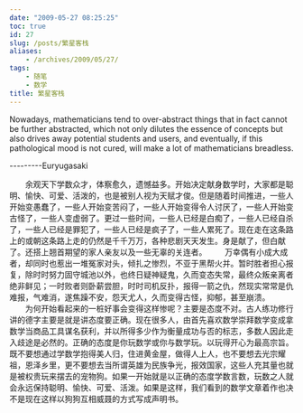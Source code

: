 ```yaml
---
date: "2009-05-27 08:25:25"
toc: true
id: 27
slug: /posts/繁星客栈
aliases:
    - /archives/2009/05/27/
tags:
    - 随笔
    - 数学
title: 繁星客栈
---
```


Nowadays, mathematicians tend to over-abstract things that in fact cannot be further abstracted, which not only dilutes the essence of concepts but also drives away potential students and users, and eventually, if this pathological mood is not cured, will make a lot of mathematicians breadless.

---------Euryugasaki

　　余观天下学数众才，体察愈久，遗憾益多。开始决定献身数学时，大家都是聪明、愉快、可爱、活泼的，也是被别人视为天赋才俊。但是随着时间推进，一些人开始变愚蠢了，一些人开始变苦闷了，一些人开始变得令人讨厌了，一些人开始变古怪了，一些人变虚弱了。更过一些时间，一些人已经是白痴了，一些人已经自杀了，一些人已经是罪犯了，一些人已经是疯子了，一些人累死了。现在走在这条路上的或朝这条路上走的仍然是千千万万，各种悲剧天天发生。身是献了，但白献了。还搭上翘首期望的家人亲友以及一些无辜的关连者。 
　　万幸偶有小成大成者，却同时也惹出一堆冤家对头，倾扎之惨烈，不亚于黑帮火并。暂时胜者担心报复，除时时努力固守城池以外，也终日疑神疑鬼，久而变态失常，最终众叛亲离者绝非鲜见；一时败者则卧薪尝胆，时时司机反扑，报得一箭之仇，然现实常常是仇难报，气难消，遂焦躁不安，怨天尤人，久而变得古怪，抑郁，甚至崩溃。 
　　为何开始看起来的一桩好事会变得这样惨呢？主要是态度不对。古人练功修行讲的德字主要是就是讲态度要正确。现在很多人，由首先喜欢数学崇拜数学变成拿数学当商品工具谋名获利，并以所得多少作为衡量成功与否的标志，多数人因此走入歧途是必然的。正确的态度是你玩数学或你与数学玩。以玩得开心为最高宗旨。既不要想通过学数学抱得美人归，住进黄金屋，做得人上人，也不要想去光宗耀祖，恩泽乡里，更不要想去当所谓英雄为民族争光，报效国家，这些人充其量也就是被权贵玩来摆去的宠物狗。如果一开始就是以正确的态度学数言数，玩数之人就会永远保持聪明、愉快、可爱、活泼。如果是这样，我们看到的数学文章着作也决不是现在这样以狗狗互相威聂的方式写成声明书。